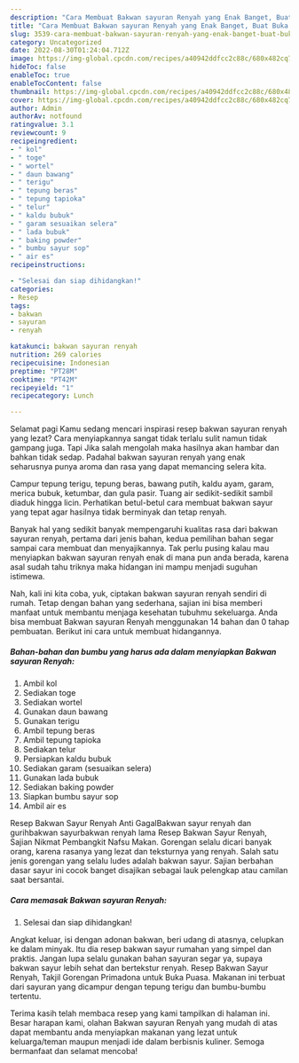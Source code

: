 ```yaml
---
description: "Cara Membuat Bakwan sayuran Renyah yang Enak Banget, Buat Buka Puasa Menggugah Selera"
title: "Cara Membuat Bakwan sayuran Renyah yang Enak Banget, Buat Buka Puasa Menggugah Selera"
slug: 3539-cara-membuat-bakwan-sayuran-renyah-yang-enak-banget-buat-buka-puasa-menggugah-selera
category: Uncategorized
date: 2022-08-30T01:24:04.712Z
image: https://img-global.cpcdn.com/recipes/a40942ddfcc2c88c/680x482cq70/bakwan-sayuran-renyah-foto-resep-utama.jpg
hideToc: false
enableToc: true
enableTocContent: false
thumbnail: https://img-global.cpcdn.com/recipes/a40942ddfcc2c88c/680x482cq70/bakwan-sayuran-renyah-foto-resep-utama.jpg
cover: https://img-global.cpcdn.com/recipes/a40942ddfcc2c88c/680x482cq70/bakwan-sayuran-renyah-foto-resep-utama.jpg
author: Admin
authorAv: notfound
ratingvalue: 3.1
reviewcount: 9
recipeingredient:
- " kol"
- " toge"
- " wortel"
- " daun bawang"
- " terigu"
- " tepung beras"
- " tepung tapioka"
- " telur"
- " kaldu bubuk"
- " garam sesuaikan selera"
- " lada bubuk"
- " baking powder"
- " bumbu sayur sop"
- " air es"
recipeinstructions:

- "Selesai dan siap dihidangkan!"
categories:
- Resep
tags:
- bakwan
- sayuran
- renyah

katakunci: bakwan sayuran renyah 
nutrition: 269 calories
recipecuisine: Indonesian
preptime: "PT28M"
cooktime: "PT42M"
recipeyield: "1"
recipecategory: Lunch

---
```



Selamat pagi Kamu sedang mencari inspirasi resep bakwan sayuran renyah yang lezat? Cara menyiapkannya sangat tidak terlalu sulit namun tidak gampang juga. Tapi Jika salah mengolah maka hasilnya akan hambar dan bahkan tidak sedap. Padahal bakwan sayuran renyah yang enak seharusnya punya aroma dan rasa yang dapat memancing selera kita.


Campur tepung terigu, tepung beras, bawang putih, kaldu ayam, garam, merica bubuk, ketumbar, dan gula pasir. Tuang air sedikit-sedikit sambil diaduk hingga licin. Perhatikan betul-betul cara membuat bakwan sayur yang tepat agar hasilnya tidak berminyak dan tetap renyah.

Banyak hal yang sedikit banyak mempengaruhi kualitas rasa dari bakwan sayuran renyah, pertama dari jenis bahan, kedua pemilihan bahan segar sampai cara membuat dan menyajikannya. Tak perlu pusing kalau mau menyiapkan bakwan sayuran renyah enak di mana pun anda berada, karena asal sudah tahu triknya maka hidangan ini mampu menjadi suguhan istimewa.


Nah, kali ini kita coba, yuk, ciptakan bakwan sayuran renyah sendiri di rumah. Tetap dengan bahan yang sederhana, sajian ini bisa memberi manfaat untuk membantu menjaga kesehatan tubuhmu sekeluarga. Anda bisa membuat Bakwan sayuran Renyah menggunakan 14 bahan dan 0 tahap pembuatan. Berikut ini cara untuk membuat hidangannya.

<!--inarticleads1-->

##### Bahan-bahan dan bumbu yang harus ada dalam menyiapkan Bakwan sayuran Renyah:

1. Ambil  kol
1. Sediakan  toge
1. Sediakan  wortel
1. Gunakan  daun bawang
1. Gunakan  terigu
1. Ambil  tepung beras
1. Ambil  tepung tapioka
1. Sediakan  telur
1. Persiapkan  kaldu bubuk
1. Sediakan  garam (sesuaikan selera)
1. Gunakan  lada bubuk
1. Sediakan  baking powder
1. Siapkan  bumbu sayur sop
1. Ambil  air es


Resep Bakwan Sayur Renyah Anti GagalBakwan sayur renyah dan gurihbakwan sayurbakwan renyah lama Resep Bakwan Sayur Renyah, Sajian Nikmat Pembangkit Nafsu Makan. Gorengan selalu dicari banyak orang, karena rasanya yang lezat dan teksturnya yang renyah. Salah satu jenis gorengan yang selalu ludes adalah bakwan sayur. Sajian berbahan dasar sayur ini cocok banget disajikan sebagai lauk pelengkap atau camilan saat bersantai. 

<!--inarticleads2-->

##### Cara memasak Bakwan sayuran Renyah:


1. Selesai dan siap dihidangkan!

Angkat keluar, isi dengan adonan bakwan, beri udang di atasnya, celupkan ke dalam minyak. Itu dia resep bakwan sayur rumahan yang simpel dan praktis. Jangan lupa selalu gunakan bahan sayuran segar ya, supaya bakwan sayur lebih sehat dan bertekstur renyah. Resep Bakwan Sayur Renyah, Takjil Gorengan Primadona untuk Buka Puasa. Makanan ini terbuat dari sayuran yang dicampur dengan tepung terigu dan bumbu-bumbu tertentu. 

Terima kasih telah membaca resep yang kami tampilkan di halaman ini. Besar harapan kami, olahan Bakwan sayuran Renyah yang mudah di atas dapat membantu anda menyiapkan makanan yang lezat untuk keluarga/teman maupun menjadi ide dalam berbisnis kuliner. Semoga bermanfaat dan selamat mencoba!
